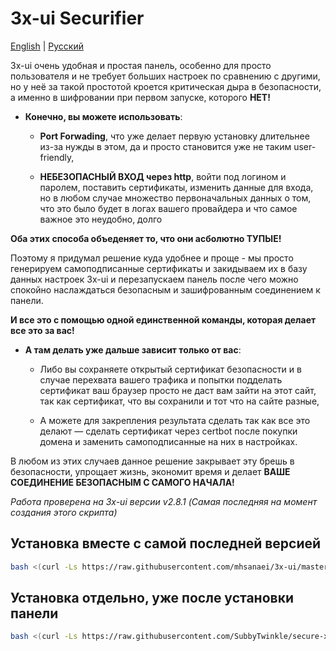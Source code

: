 # 3x-ui Securifier

[English](/README.md) | [Русский](/ru_README.md)

3x-ui очень удобная и простая панель, особенно для просто пользователя и не требует больших настроек по сравнению с другими, но у неё за такой простотой кроется критическая дыра в безопасности, а именно в шифровании при первом запуске, которого **НЕТ!**

* **Конечно, вы можете использовать**:
    *  **Port Forwading**, что уже делает первую установку длительнее из-за нужды в этом, да и просто становится уже не таким user-friendly,

    *  **НЕБЕЗОПАСНЫЙ ВХОД через http**, войти под логином и паролем, поставить сертификаты, изменить данные для входа, но в любом случае множество первоначальных данных о том, что это было будет в логах вашего провайдера и что самое важное это неудобно, долго

**Оба этих способа объеденяет то, что они асболютно ТУПЫЕ!**

Поэтому я придумал решение куда удобнее и проще - мы просто генерируем самоподписанные сертификаты и закидываем их в базу данных настроек 3x-ui и перезапускаем панель после чего можно спокойно наслаждаться безопасным и зашифрованным соединением к панели.

**И все это с помощью одной единственной команды, которая делает все это за вас!**

* **А там делать уже дальше зависит только от вас**:
    * Либо вы сохраняете открытый сертификат безопасности и в случае перехвата вашего трафика и попытки подделать сертификат ваш браузер просто не даст вам зайти на этот сайт, так как сертификат, что вы сохранили и тот что на сайте разные,

    * А можете для закрепления результата сделать так как все это делают — сделать сертификат через certbot после покупки домена и заменить самоподписанные на них в настройках.

В любом из этих случаев данное решение закрывает эту брешь в безопасности, упрощает жизнь, экономит время и делает **ВАШЕ СОЕДИНЕНИЕ БЕЗОПАСНЫМ С САМОГО НАЧАЛА!**

*Работа проверена на 3x-ui версии v2.8.1 (Самая последняя на момент создания этого скрипта)*

## Установка вместе с самой последней версией

```bash
bash <(curl -Ls https://raw.githubusercontent.com/mhsanaei/3x-ui/master/install.sh) && bash <(curl -Ls https://raw.githubusercontent.com/SubbyTwinkle/secure-x3-ui/securify.sh)
```

## Установка отдельно, уже после установки панели

```bash
bash <(curl -Ls https://raw.githubusercontent.com/SubbyTwinkle/secure-x3-ui/securify.sh)

```


